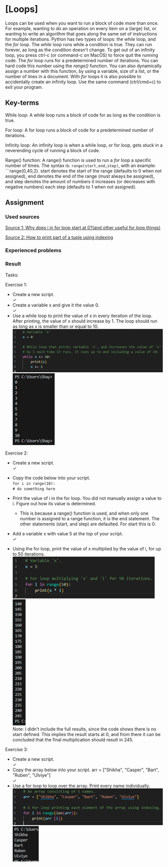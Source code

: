 # [Loops]
Loops can be used when you want to run a block of code more than once. For example, wanting to do an operation on every item on a (large) list, or wanting to write an algorithm that goes along the same set of instructions for multiple iterations. 
Python has two types of loops: the _while_ loop, and the _for_ loop. The _while_ loop runs while a condition is true. They can run forever, as long as the condition doesn't change. To get out of an infinity loop, you press ctrl-c (or command-c on MacOS) to force quit the running code. The _for_ loop runs for a predetermined number of iterations. You can hard code this number using the _range()_ function. You can also dynamically assign a number with this function, by using a variable, size of a list, or the number of lines in a document. With _for_ loops it is also possible to accidentally create an infinity loop. Use the same command (ctrl/cmd+c) to exit your program.


## Key-terms
While loop: A while loop runs a block of code for as long as the condition is true.

For loop: A for loop runs a block of code for a predetermined number of iterations.

Infinity loop: An infinity loop is when a while loop, or for loop, gets stuck in a neverending cycle of running a block of code.

Range() function: A range() function is used to run a _for_ loop a specific number of times. The syntax is: ```range(start,end,step)```, with an example: ```range(0,40,2). start denotes the start of the range (defaults to 0 when not assigned), end denotes the end of the range (must always be assigned), and step denotes the amount of numbers it increases (or decreases with negative numbers) each step (defaults to 1 when not assigned). 

## Assignment
### Used sources
[Source 1: Why does i in for loop start at 0?(and other useful for loop things)](https://www.digitalocean.com/community/tutorials/python-for-loop-example)

[Source 2: How to print part of a tuple using indexing](https://www.tutorialspoint.com/python-program-to-print-elements-of-a-tuple)

### Experienced problems


### Result
Tasks:  

Exercise 1:
-	Create a new script.   
&check; 
-	Create a variable x and give it the value 0.  
&check;
-	Use a while loop to print the value of x in every iteration of the loop. After printing, the value of x should increase by 1. The loop should run as long as x is smaller than or equal to 10.  
![result1](Proof_of_Success_1.1.png)    ![result1](Proof_of_Success_1.2.png)
  
Exercise 2:
-	Create a new script.  
&check;
-	Copy the code below into your script.  
        ```for i in range(10):```  
        ```# do something here```

-	Print the value of i in the for loop. You did not manually assign a value to i. Figure out how its value is determined. 
    -	This is because a range() function is used, and when only one number is assigned to a range function, it is the end statement. The other statements (start, and step) are defaulted. For start this is 0.  
-	Add a variable x with value 5 at the top of your script.  
&check;
-	Using the for loop, print the value of x multiplied by the value of i, for up to 50 iterations.    
![result1](Proof_of_Success_2.1.png)    ![result1](Proof_of_Success_2.2.png)  
Note: I didn't include the full results, since the code shows there is no start defined. This implies the result starts at 0, and from there it can be concluded that the final multiplication should result in 245.
  
Exercise 3:
-	Create a new script.  
&check;
-	Copy the array below into your script.
arr = ["Shikha", "Casper", "Bart", "Ruben", "Ulviye"]  
&check;
-	Use a for loop to loop over the array. Print every name individually.  
![result1](Proof_of_Success_3.1.png)    ![result1](Proof_of_Success_3.2.png)

